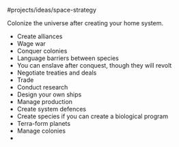 #projects/ideas/space-strategy

Colonize the universe after creating your home system. 

- Create alliances
- Wage war
- Conquer colonies
- Language barriers between species
- You can enslave after conquest, though they will revolt
- Negotiate treaties and deals
- Trade
- Conduct research
- Design your own ships
- Manage production
- Create system defences
- Create species if you can create a biological program
- Terra-form planets
- Manage colonies
- 